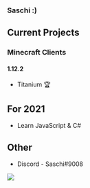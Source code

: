 ### Saschi :)
 ## Current Projects
 ### Minecraft Clients
 #### 1.12.2
 * Titanium 🏆
 ## For 2021
 * Learn JavaScript & C#
 ## Other
 - Discord - Saschi#9008
<img align="center" src="https://github-readme-stats.vercel.app/api/?username=SaschiBoi&theme=cobalt&count_private=true" />
